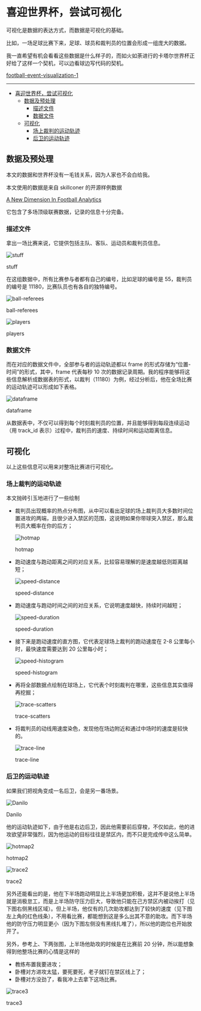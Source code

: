 # 喜迎世界杯，尝试可视化

可视化是数据的表达方式，而数据是可视化的基础。

比如，一场足球比赛下来，足球、球员和裁判员的位置会形成一组庞大的数据。

我一直希望有机会看看这些数据是什么样子的，而如火如荼进行的卡塔尔世界杯正好给了这样一个契机，可以边看球边写代码的契机。

[football-event-visualization-1](https://github.com/listenzcc/football-event-visualization-1 "football-event-visualization-1")

---

-   [喜迎世界杯，尝试可视化](#喜迎世界杯尝试可视化)
    -   [数据及预处理](#数据及预处理)
        -   [描述文件](#描述文件)
        -   [数据文件](#数据文件)
    -   [可视化](#可视化)
        -   [场上裁判的运动轨迹](#场上裁判的运动轨迹)
        -   [后卫的运动轨迹](#后卫的运动轨迹)

## 数据及预处理

本文的数据和世界杯没有一毛钱关系，因为人家也不会白给我。

本文使用的数据是来自 skillconer 的开源样例数据

[A New Dimension In Football Analytics](https://skillcorner.com/ "A New Dimension In Football Analytics")

它包含了多场顶级联赛数据，记录的信息十分完备。

### 描述文件

拿出一场比赛来说，它提供包括主队、客队、运动员和裁判员信息。

![stuff](%E5%96%9C%E8%BF%8E%E4%B8%96%E7%95%8C%E6%9D%AF%EF%BC%8C%E5%B0%9D%E8%AF%95%E5%8F%AF%E8%A7%86%E5%8C%96%20cb7eb7a5915548b7a8482d861cf8daaf/stuff.png)

stuff

在这组数据中，所有比赛参与者都有自己的编号，比如足球的编号是 55，裁判员的编号是 11180，比赛队员也有各自的独特编号。

![ball-referees](%E5%96%9C%E8%BF%8E%E4%B8%96%E7%95%8C%E6%9D%AF%EF%BC%8C%E5%B0%9D%E8%AF%95%E5%8F%AF%E8%A7%86%E5%8C%96%20cb7eb7a5915548b7a8482d861cf8daaf/ball-referees.png)

ball-referees

![players](%E5%96%9C%E8%BF%8E%E4%B8%96%E7%95%8C%E6%9D%AF%EF%BC%8C%E5%B0%9D%E8%AF%95%E5%8F%AF%E8%A7%86%E5%8C%96%20cb7eb7a5915548b7a8482d861cf8daaf/Untitled.png)

players

### 数据文件

而在对应的数据文件中，全部参与者的运动轨迹都以 frame 的形式存储为“位置-时间”的形式，其中，frame 代表每秒 10 次的数据记录周期。我的程序能够将这些信息解析成数据表的形式，以裁判（11180）为例，经过分析后，他在全场比赛的运动轨迹可以形成如下表格。

![dataframe](%E5%96%9C%E8%BF%8E%E4%B8%96%E7%95%8C%E6%9D%AF%EF%BC%8C%E5%B0%9D%E8%AF%95%E5%8F%AF%E8%A7%86%E5%8C%96%20cb7eb7a5915548b7a8482d861cf8daaf/dataframe.png)

dataframe

从数据表中，不仅可以得到每个时刻裁判员的位置，并且能够得到每段连续运动（用 track_id 表示）过程中，裁判员的速度、持续时间和运动距离信息。

## 可视化

以上这些信息可以用来对整场比赛进行可视化。

### 场上裁判的运动轨迹

本文抛砖引玉地进行了一些绘制

-   裁判员出现概率的热点分布图，从中可以看出足球的场上裁判员大多数时间位置进攻的两端，且很少进入禁区的范围，这说明如果你带球突入禁区，那么裁判员大概率在你的后方；

    ![hotmap](%E5%96%9C%E8%BF%8E%E4%B8%96%E7%95%8C%E6%9D%AF%EF%BC%8C%E5%B0%9D%E8%AF%95%E5%8F%AF%E8%A7%86%E5%8C%96%20cb7eb7a5915548b7a8482d861cf8daaf/hotmap.png)

    hotmap

-   跑动速度与跑动距离之间的对应关系，比较容易理解的是速度越低则距离越短；

    ![speed-distance](%E5%96%9C%E8%BF%8E%E4%B8%96%E7%95%8C%E6%9D%AF%EF%BC%8C%E5%B0%9D%E8%AF%95%E5%8F%AF%E8%A7%86%E5%8C%96%20cb7eb7a5915548b7a8482d861cf8daaf/speed-distance.png)

    speed-distance

-   跑动速度与跑动时间之间的对应关系，它说明速度越快，持续时间越短；

    ![speed-duration](%E5%96%9C%E8%BF%8E%E4%B8%96%E7%95%8C%E6%9D%AF%EF%BC%8C%E5%B0%9D%E8%AF%95%E5%8F%AF%E8%A7%86%E5%8C%96%20cb7eb7a5915548b7a8482d861cf8daaf/speed-duration.png)

    speed-duration

-   接下来是跑动速度的直方图，它代表足球场上裁判的跑动速度在 2-8 公里每小时，最快速度需要达到 20 公里每小时；

    ![speed-histogram](%E5%96%9C%E8%BF%8E%E4%B8%96%E7%95%8C%E6%9D%AF%EF%BC%8C%E5%B0%9D%E8%AF%95%E5%8F%AF%E8%A7%86%E5%8C%96%20cb7eb7a5915548b7a8482d861cf8daaf/speed-hist.png)

    speed-histogram

-   再将全部数据点绘制在球场上，它代表个时刻裁判在哪里，这些信息其实值得再挖掘；

    ![trace-scatters](%E5%96%9C%E8%BF%8E%E4%B8%96%E7%95%8C%E6%9D%AF%EF%BC%8C%E5%B0%9D%E8%AF%95%E5%8F%AF%E8%A7%86%E5%8C%96%20cb7eb7a5915548b7a8482d861cf8daaf/trace-by-minutes.png)

    trace-scatters

-   将裁判员的动线用速度染色，发现他在场边附近和通过中场时的速度是较快的。

    ![trace-line](%E5%96%9C%E8%BF%8E%E4%B8%96%E7%95%8C%E6%9D%AF%EF%BC%8C%E5%B0%9D%E8%AF%95%E5%8F%AF%E8%A7%86%E5%8C%96%20cb7eb7a5915548b7a8482d861cf8daaf/trace-by-speed.png)

    trace-line

### 后卫的运动轨迹

如果我们把视角变成一名后卫，会是另一番场景。

![Danilo](%E5%96%9C%E8%BF%8E%E4%B8%96%E7%95%8C%E6%9D%AF%EF%BC%8C%E5%B0%9D%E8%AF%95%E5%8F%AF%E8%A7%86%E5%8C%96%20cb7eb7a5915548b7a8482d861cf8daaf/Untitled%201.png)

Danilo

他的运动轨迹如下，由于他是右边后卫，因此他需要前后穿梭，不仅如此，他的进攻欲望非常强烈，因为他运动的目标往往是禁区内，而不只是完成传中这么简单。

![hotmap2](%E5%96%9C%E8%BF%8E%E4%B8%96%E7%95%8C%E6%9D%AF%EF%BC%8C%E5%B0%9D%E8%AF%95%E5%8F%AF%E8%A7%86%E5%8C%96%20cb7eb7a5915548b7a8482d861cf8daaf/hotmap2.png)

hotmap2

![trace2](%E5%96%9C%E8%BF%8E%E4%B8%96%E7%95%8C%E6%9D%AF%EF%BC%8C%E5%B0%9D%E8%AF%95%E5%8F%AF%E8%A7%86%E5%8C%96%20cb7eb7a5915548b7a8482d861cf8daaf/trace2.png)

trace2

另外还能看出的是，他在下半场跑动明显比上半场更加积极，这并不是说他上半场就是消极怠工，而是上半场防守压力巨大，导致他只能在己方禁区内被动挨打（见下图右侧黑线区域）。但上半场，他仅有的几次助攻都达到了较快的速度（见下图左上角的红色线条），不用看比赛，都能想到这是多么出其不意的助攻。而下半场他的防守压力明显更小（因为下图左侧没有黑线扎堆了），所以他的跑位也开始放开了。

另外，参考上、下两张图，上半场他助攻的时候是在比赛前 20 分钟，所以能想象得到他整场比赛的心情是这样的

-   教练布置我要进攻；
-   卧槽对方进攻太猛，要死要死，老子就钉在禁区线上了；
-   卧槽对方没劲了，看我冲上去拿下这场比赛。

![trace3](%E5%96%9C%E8%BF%8E%E4%B8%96%E7%95%8C%E6%9D%AF%EF%BC%8C%E5%B0%9D%E8%AF%95%E5%8F%AF%E8%A7%86%E5%8C%96%20cb7eb7a5915548b7a8482d861cf8daaf/trace3.png)

trace3
